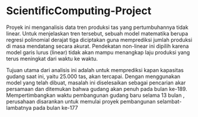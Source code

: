 # ScientificComputing-Project

Proyek ini menganalisis data tren produksi tas yang pertumbuhannya tidak linear. Untuk menjelaskan tren tersebut, sebuah model matematika berupa regresi polinomial derajat tiga diciptakan guna memprediksi jumlah produksi di masa mendatang secara akurat. Pendekatan non-linear ini dipilih karena model garis lurus (linear) tidak akan mampu menangkap laju produksi yang terus meningkat dari waktu ke waktu.


Tujuan utama dari analisis ini adalah untuk memprediksi kapan kapasitas gudang saat ini, yaitu 25.000 tas, akan tercapai. Dengan menggunakan model yang telah dibuat, masalah ini diselesaikan sebagai pencarian akar persamaan dan ditemukan bahwa gudang akan penuh pada bulan ke-189. Mempertimbangkan waktu pembangunan gudang baru selama 13 bulan , perusahaan disarankan untuk memulai proyek pembangunan selambat-lambatnya pada bulan ke-177
